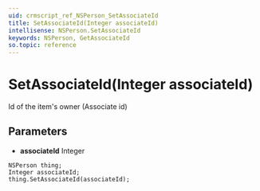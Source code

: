 ```yaml
---
uid: crmscript_ref_NSPerson_SetAssociateId
title: SetAssociateId(Integer associateId)
intellisense: NSPerson.SetAssociateId
keywords: NSPerson, GetAssociateId
so.topic: reference
---
```


# SetAssociateId(Integer associateId)

Id of the item's owner (Associate id)

## Parameters

* **associateId** Integer

```crmscript
NSPerson thing;
Integer associateId;
thing.SetAssociateId(associateId);
```

